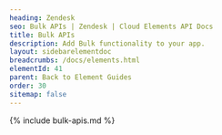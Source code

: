 ```yaml
---
heading: Zendesk
seo: Bulk APIs | Zendesk | Cloud Elements API Docs
title: Bulk APIs
description: Add Bulk functionality to your app.
layout: sidebarelementdoc
breadcrumbs: /docs/elements.html
elementId: 41
parent: Back to Element Guides
order: 30
sitemap: false
---
```


{% include bulk-apis.md %}
